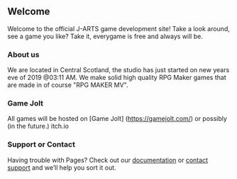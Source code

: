 ## Welcome

Welcome to the official J-ARTS game development site! Take a look around, see a game you like? Take it, everygame is free and always will be.

### About us

We are located in Central Scotland, the studio has just started on new years eve of 2019 @03:11 AM. We make solid high quality RPG Maker games that are made in of course "RPG MAKER MV".

### Game Jolt

All games will be hosted on [Game Jolt] (https://gamejolt.com/) or possibly (in the future.) itch.io 

### Support or Contact

Having trouble with Pages? Check out our [documentation](https://help.github.com/categories/github-pages-basics/) or [contact support](https://github.com/contact) and we’ll help you sort it out.
